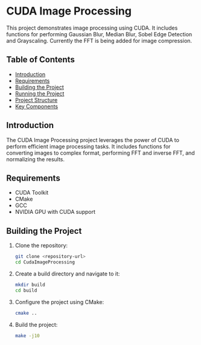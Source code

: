 # CUDA Image Processing

This project demonstrates image processing using CUDA. It includes functions for performing Gaussian Blur, Median Blur, Sobel Edge Detection and Grayscaling.
Currently the FFT is being added for image compression.

## Table of Contents

- [Introduction](#introduction)
- [Requirements](#requirements)
- [Building the Project](#building-the-project)
- [Running the Project](#running-the-project)
- [Project Structure](#project-structure)
- [Key Components](#key-components)

## Introduction

The CUDA Image Processing project leverages the power of CUDA to perform efficient image processing tasks. It includes functions for converting images to complex format, performing FFT and inverse FFT, and normalizing the results.

## Requirements

- CUDA Toolkit
- CMake
- GCC
- NVIDIA GPU with CUDA support

## Building the Project

1. Clone the repository:
    ```sh
    git clone <repository-url>
    cd CudaImageProcessing
    ```

2. Create a build directory and navigate to it:
    ```sh
    mkdir build
    cd build
    ```

3. Configure the project using CMake:
    ```sh
    cmake ..
    ```

4. Build the project:
    ```sh
    make -j10
    ```